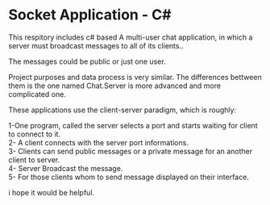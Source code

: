 ﻿# Socket Application - C#
This respitory includes c# based A multi-user chat application, in which a server must broadcast messages to all of its clients..<p>
The messages could be public or just one user.<p>
Project purposes and data process is very similar. The differences bettween them is the one named Chat.Server is more advanced and more complicated one.<p>
 These applications use the client-server paradigm, which is roughly:<p><p>
 1-One program, called the server selects a port and starts  waiting for client to connect to it.<br>
 2- A client connects with the server port informations.<br>
 3- Clients can send public messages or a private message for an another client to server.<br>
 4- Server Broadcast the message.<br>
 5- For those clients whom to send message displayed on their interface.<p>
i hope it would be helpful.<br>
